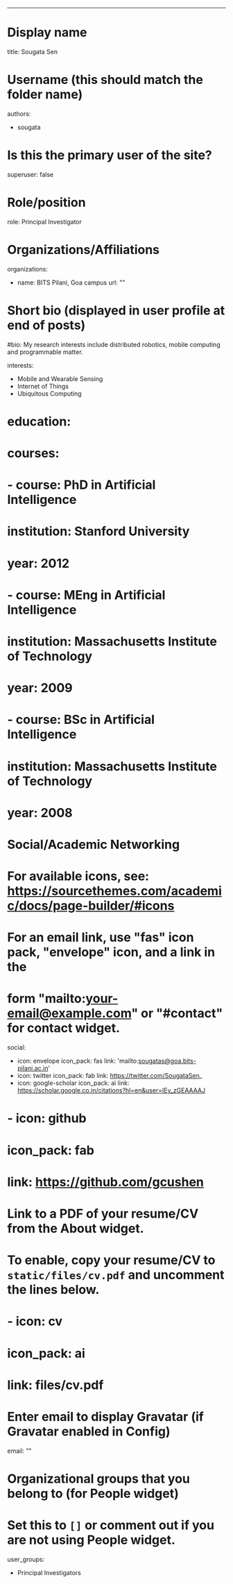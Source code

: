 ---
# Display name
title: Sougata Sen

# Username (this should match the folder name)
authors:
- sougata

# Is this the primary user of the site?
superuser: false

# Role/position
role: Principal Investigator

# Organizations/Affiliations
organizations:
- name: BITS Pilani, Goa campus
  url: ""

# Short bio (displayed in user profile at end of posts)
#bio: My research interests include distributed robotics, mobile computing and programmable matter.

interests:
- Mobile and Wearable Sensing
- Internet of Things
- Ubiquitous Computing

# education:
#   courses:
#   - course: PhD in Artificial Intelligence
#     institution: Stanford University
#     year: 2012
#   - course: MEng in Artificial Intelligence
#     institution: Massachusetts Institute of Technology
#     year: 2009
#   - course: BSc in Artificial Intelligence
#     institution: Massachusetts Institute of Technology
#     year: 2008

# Social/Academic Networking
# For available icons, see: https://sourcethemes.com/academic/docs/page-builder/#icons
#   For an email link, use "fas" icon pack, "envelope" icon, and a link in the
#   form "mailto:your-email@example.com" or "#contact" for contact widget.
social:
- icon: envelope
  icon_pack: fas
  link: 'mailto:sougatas@goa.bits-pilani.ac.in'
- icon: twitter
  icon_pack: fab
  link: https://twitter.com/SougataSen_
- icon: google-scholar
  icon_pack: ai
  link: https://scholar.google.co.in/citations?hl=en&user=IEy_zGEAAAAJ
# - icon: github
#   icon_pack: fab
#   link: https://github.com/gcushen
# Link to a PDF of your resume/CV from the About widget.
# To enable, copy your resume/CV to `static/files/cv.pdf` and uncomment the lines below.
# - icon: cv
#   icon_pack: ai
#   link: files/cv.pdf

# Enter email to display Gravatar (if Gravatar enabled in Config)
email: ""

# Organizational groups that you belong to (for People widget)
#   Set this to `[]` or comment out if you are not using People widget.
user_groups:
- Principal Investigators

